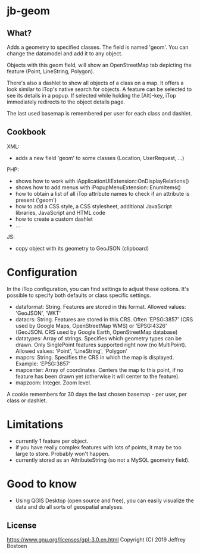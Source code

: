 # jb-geom

## What?
Adds a geometry to specified classes. The field is named 'geom'. You can change the datamodel and add it to any object.

Objects with this geom field, will show an OpenStreetMap tab depicting the feature (Point, LineString, Polygon).

There's also a dashlet to show all objects of a class on a map. 
It offers a look similar to iTop's native search for objects. 
A feature can be selected to see its details in a popup.
If selected while holding the [Alt]-key, iTop immediately redirects to the object details page.

The last used basemap is remembered per user for each class and dashlet.


## Cookbook
XML: 
* adds a new field 'geom' to some classes (Location, UserRequest, ...)

PHP: 
* shows how to work with iApplicationUIExtension::OnDisplayRelations()
* shows how to add menus with iPopupMenuExtension::EnumItems()
* how to obtain a list of all iTop attribute names to check if an attribute is present ('geom')
* how to add a CSS style, a CSS stylesheet, additional JavaScript libraries, JavaScript and HTML code
* how to create a custom dashlet
* ...

JS:
* copy object with its geometry to GeoJSON (clipboard)

# Configuration
In the iTop configuration, you can find settings to adjust these options.
It's possible to specify both defaults or class specific settings.

* dataformat: String. Features are stored in this format. Allowed values: 'GeoJSON', 'WKT'
* datacrs: String. Features are stored in this CRS. Often 'EPSG:3857' (CRS used by Google Maps, OpenStreetMap WMS) or 'EPSG:4326' (GeoJSON. CRS used by Google Earth, OpenStreetMap database)
* datatypes: Array of strings. Specifies which geometry types can be drawn. Only SinglePoint features supported right now (no MultiPoint). Allowed values: 'Point', 'LineString', 'Polygon'
* mapcrs: String. Specifies the CRS in which the map is displayed. Example: 'EPSG:3857'
* mapcenter: Array of coordinates. Centers the map to this point, if no feature has been drawn yet (otherwise it will center to the feature).
* mapzoom: Integer. Zoom level.

A cookie remembers for 30 days the last chosen basemap - per user, per class or dashlet.

# Limitations
* currently 1 feature per object.
* if you have really complex features with lots of points, it may be too large to store. Probably won't happen.
* currently stored as an AttributeString (so not a MySQL geometry field).

# Good to know
* Using QGIS Desktop (open source and free), you can easily visualize the data and do all sorts of geospatial analyses.

## License
https://www.gnu.org/licenses/gpl-3.0.en.html
Copyright (C) 2019 Jeffrey Bostoen

